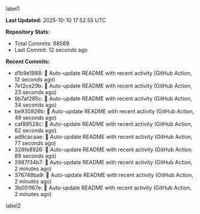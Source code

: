 
label1 
<!-- ACTIVITY_START -->
**Last Updated:** 2025-10-10 17:52:55 UTC

**Repository Stats:**
- Total Commits: 68569
- Last Commit: 12 seconds ago

**Recent Commits:**
- d1b9e1988: 🤖 Auto-update README with recent activity (GitHub Action, 12 seconds ago)
- 7e12ce29b: 🤖 Auto-update README with recent activity (GitHub Action, 23 seconds ago)
- 9b7af285c: 🤖 Auto-update README with recent activity (GitHub Action, 34 seconds ago)
- be930826b: 🤖 Auto-update README with recent activity (GitHub Action, 49 seconds ago)
- caf89528c: 🤖 Auto-update README with recent activity (GitHub Action, 62 seconds ago)
- ad9cacaae: 🤖 Auto-update README with recent activity (GitHub Action, 77 seconds ago)
- 328fe8926: 🤖 Auto-update README with recent activity (GitHub Action, 89 seconds ago)
- 2987f34b7: 🤖 Auto-update README with recent activity (GitHub Action, 2 minutes ago)
- 376748ba9: 🤖 Auto-update README with recent activity (GitHub Action, 2 minutes ago)
- 3b001f67e: 🤖 Auto-update README with recent activity (GitHub Action, 2 minutes ago)
<!-- ACTIVITY_END -->

label2
